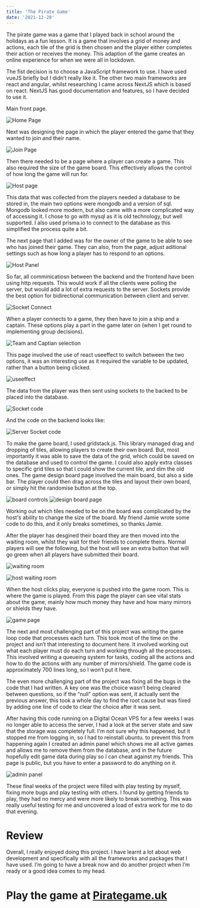 ```yaml
---
title: 'The Pirate Game'
date: '2021-12-20'
---
```



The pirate game was a game that I played back in school around the holidays as a fun lesson. It is a game that involves a grid of money and actions, each tile of the grid is then chosen and the player either completes their action or receives the money. This adaption of the game creates an online experience for when we were all in lockdown.


The fist decision is to choose a JavaScript framework to use. I have used vueJS briefly but I didn’t really like it. The other two main frameworks are react and angular, whilst researching I came across NextJS which is based on react. NextJS has good documentation and features, so I have decided to use it. 

Main front page.

![Home Page](/images/PG-main_page.png)

Next was designing the page in which the player entered the game that they wanted to join and their name.

![Join Page](/images/PG-join_menu.png)

Then there needed to be a page where a player can create a game. This also required the size of the game board. This effectively allows the control of how long the game will run for.

![Host page](/images/PG-host_menu.png)

This data that was collected from the players needed a database to be stored in, the main two options were mongodb and a version of sql. Mongodb looked more modern, but also came with a more complicated way of accessing it. I chose to go with mysql as it is old technology, but well supported. I also used prisma.io to connect to the database as this simplified the process quite a bit.

The next page that I added was for the owner of the game to be able to see who has joined their game. They can also, from the page, adjust aditional settings such as how long a player has to respond to an options.

![Host Panel](/images/PG-host_panel.png)

 
So far, all comminicatiosn between the backend and the frontend have been using http requests. This would work if all the clients were polling the server, but would add a lot of extra requests to the server. Sockets provide the best option for bidirectional communication between client and server.

![Socket Connect](/images/PG-sockets.png)

When a player connects to a game, they then have to join a ship and a captain. These options play a part in the game later on (when I get round to implementing group decisions).

![Team and Captian selection](/images/PG-team_captain.png)

This page involved the use of react useeffect to switch between the two options, it was an interesting use as it required the variable to be updated, rather than a button being clicked.

![useeffect](/images/PG-useeffect.png)

The data from the player was then sent using sockets to the backed to be placed into the database.

![Socket code](/images/PG-socketsetteam.png)

And the code on the backend looks like:

![Server Socket code](/images/PG-socketserver.png)


To make the game board, I used gridstack.js. This library managed drag and dropping of tiles, allowing players to create their own board. But, most importantly it was able to save the data of the grid, which could be saved on the database and used to control the game. I could also apply extra classes to specific grid tiles so that I could show the current tile, and dim the old ones.
The game design board page involved the main board, but also a side bar. The player could then drag across the tiles and layout their own board, or simply hit the randomise button at the top.

![board controls](/images/PG-board_controls.png)
![design board page](/images/PG-boarddesign.png)

Working out which tiles needed to be on the board was complicated by the host's ability to change the size of the board. My friend Jamie wrote some code to do this, and it only breaks sometimes, so thanks Jamie.

After the player has desgined their board they are then moved into the waiting room, whilst they wait for their friends to complete theirs. Normal players will see the following, but the host will see an extra button that will go green when all players have submitted their board.

![waiting room](/images/PG-waitingpage.png)
 
![host waiting room](/images/PG-hostwaitingpage.png)

When the host clicks play, everyone is pushed into the game room. This is where the game is played. From this page the player can see vital stats about the game, mainly how much money they have and how many mirrors or shields they have.

![game page](/images/PG-game.png)

The next and most challenging part of this project was writing the game loop code that processes each turn. This took most of the time on the project and isn’t that interesting to document here. It involved working out what each player must do each turn and working through all the processes. This involved writing a queueing system for tasks, coding all the actions and how to do the actions with any number of mirrors/shield. The game code is approximately 700 lines long, so I won’t put it here. 

The even more challenging part of the project was fixing all the bugs in the code that I had written. A key one was the choice wasn’t being cleared between questions, so if the “null” option was sent, it actually sent the previous answer, this took a whole day to find the root cause but was fixed by adding one line of code to clear the choice after it was sent.

After having this code running on a Digital Ocean VPS for a few weeks I was no longer able to access the server, I had a look at the server state and saw that the storage was completely full. I'm not sure why this happened, but it stopped me from logging in, so I had to reinstall ubuntu. to prevent this from happening again I created an admin panel which shows me all active games and allows me to remove them from the database, and in the future hopefully edit game data during play so I can cheat against my friends. This page is public, but you have to enter a password to do anything on it. 

![admin panel](/images/PG-adminpanel.png)

These final weeks of the project were filled with play testing by myself, fixing more bugs and play testing with others. I found by getting friends to play, they had no mercy and were more likely to break something. This was really useful testing for me and uncovered a load of extra work for me to do that evening. 

 

# Review 

Overall, I really enjoyed doing this project. I have learnt a lot about web development and specifically with all the frameworks and packages that I have used. I’m going to have a break now and do another project when I’m ready or a good idea comes to my head.

# Play the game at [Pirategame.uk](http://pirategame.uk)